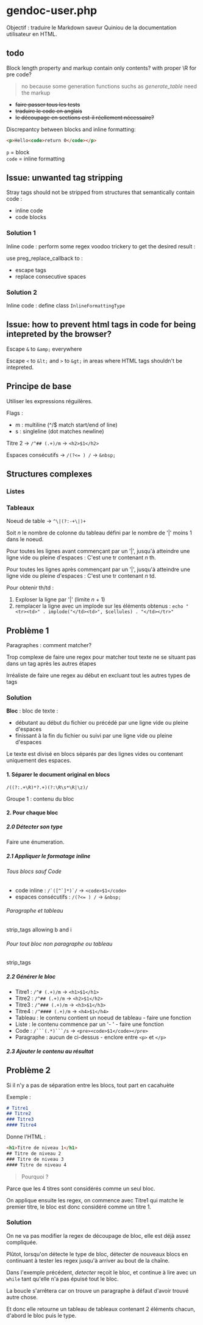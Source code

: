 # gendoc-user.php

Objectif : traduire le Markdown saveur Quiniou de la documentation utilisateur en HTML.

## todo

Block length property and markup contain only contents? with proper \R for pre code?

> no because some generation functions suchs as *generate_table* need the markup

- ~~faire passer tous les tests~~
- ~~traduire le code en anglais~~
- ~~le découpage en sections est-il réellement nécessaire?~~

Discrepantcy between blocks and inline formatting:

```html
<p>Hello<code>return 0</code></p>
```

`p` = block<br>
`code` = inline formatting

## Issue: unwanted tag stripping

Stray tags should not be stripped from structures that semantically contain code :

- inline code
- code blocks

### Solution 1

Inline code : perform some regex voodoo trickery to get the desired result :

use preg_replace_callback to :

- escape tags
- replace consecutive spaces

### Solution 2

Inline code : define class `InlineFormattingType`

## Issue: how to prevent html tags in code for being intepreted by the browser?

Escape `&` to `&amp;` everywhere

Escape `<` to `&lt;` and `>` to `&gt;` in areas where HTML tags shouldn't be intepreted.

## Principe de base

Utiliser les expressions réguilères.

Flags :

- m : multiline (^/$ match start/end of line)
- s : singleline (dot matches newline)

Titre 2 -> `/^## (.+)/m` -> `<h2>$1</h2>`

Espaces consécutifs -> `/(?<= ) /` -> `&nbsp;`

## Structures complexes

### Listes

### Tableaux

Noeud de table -> `^\|(?:-+\|)+`

Soit *n* le nombre de colonne du tableau défini par le nombre de '|' moins 1 dans le noeud.

Pour toutes les lignes avant commençant par un '|', jusqu'à atteindre une ligne vide ou pleine d'espaces :
C'est une tr contenant *n* th.

Pour toutes les lignes après commençant par un '|', jusqu'à atteindre une ligne vide ou pleine d'espaces :
C'est une tr contenant *n* td.

Pour obtenir th/td :

1. Exploser la ligne par '|' (limite *n* + 1)
2. remplacer la ligne avec un implode sur les éléments obtenus : ``echo "<tr><td>" . implode("</td><td>", $cellules) . "</td></tr>"``

## Problème 1

Paragraphes : comment matcher?

Trop complexe de faire une regex pour matcher tout texte ne se situant pas dans un tag après les autres étapes

Irréaliste de faire une regex au début en excluant tout les autres types de tags

### Solution

**Bloc** : bloc de texte :

- débutant au début du fichier ou précédé par une ligne vide ou pleine d'espaces
- finissant à la fin du fichier ou suivi par une ligne vide ou pleine d'espaces

Le texte est divisé en blocs séparés par des lignes vides ou contenant uniquement des espaces.

#### 1. Séparer le document original en blocs

`/((?:.+\R)*?.+)(?:\R\s*\R|\z)/`

Groupe 1 : contenu du bloc

#### 2. Pour chaque bloc

##### 2.0 Détecter son type

Faire une énumeration.

##### 2.1 Appliquer le formatage inline

###### Tous blocs sauf Code

- code inline : ``/`([^`]*)`/`` $\to$ `<code>$1</code>`
- espaces consécutifs : `/(?<= ) /` $\to$ `&nbsp;`

###### Paragraphe et tableau

strip_tags allowing b and i

###### Pour tout bloc non paragraphe ou tableau

strip_tags

##### 2.2 Générer le bloc

- Titre1 : `/^# (.+)/m` $\to$ `<h1>$1</h1>`
- Titre2 : `/^## (.+)/m` $\to$ `<h2>$1</h2>`
- Titre3 : `/^### (.+)/m` $\to$ `<h3>$1</h3>`
- Titre4 : `/^#### (.+)/m` $\to$ `<h4>$1</h4>`
- Tableau : le contenu contient un noeud de tableau - faire une fonction
- Liste : le contenu commence par un '- ' - faire une fonction
- Code : `/```(.*)```/s` $\to$ `<pre><code>$1</code></pre>`
- Paragraphe : aucun de ci-dessus - enclore entre `<p>` et `</p>`

##### 2.3 Ajouter le contenu au résultat

## Problème 2

Si il n'y a pas de séparation entre les blocs, tout part en cacahuète

Exemple :

```md
# Titre1
## Titre2
### Titre3
#### Titre4
```

Donne l'HTML :

```html
<h1>Titre de niveau 1</h1>
## Titre de niveau 2
### Titre de niveau 3
#### Titre de niveau 4
```

> Pourquoi ?

Parce que les 4 titres sont considérés comme un seul bloc.

On applique ensuite les regex, on commence avec Titre1 qui matche le premier titre, le bloc est donc considéré comme un titre 1.

### Solution

On ne va pas modifier la regex de découpage de bloc, elle est déjà assez compliquée.

Plûtot, lorsqu'on détecte le type de bloc, détecter de nouveaux blocs en continuant à tester les regex jusqu'à arriver au bout de la chaîne.

Dans l'exemple précédent, *detecter* reçoit le bloc, et continue à lire avec un `while` tant qu'elle n'a pas épuisé tout le bloc.

La boucle s'arrêtera car on trouve un paragraphe à défaut d'avoir trouvé autre chose.

Et donc elle retourne un tableau de tableaux contenant 2 éléments chacun, d'abord le bloc puis le type.
